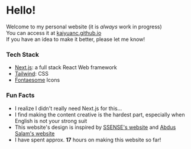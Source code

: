 # Hello! 

Welcome to my personal website (it is *always* work in progress)  
You can access it at [kaiyuanc.github.io](https://kaiyuanc.github.io/)  
If you have an idea to make it better, please let me know!  

### Tech Stack

- [Next.js](https://nextjs.org/): a full stack React Web framework
- [Tailwind](https://tailwindcss.com/): CSS
- [Fontaesome](https://fontawesome.com/) Icons

### Fun Facts

- I realize I didn't really need Next.js for this...
- I find making the content creative is the hardest part, especially when English is not your strong suit
- This website's design is inspired by [SSENSE's website](https://www.ssense.com/) and [Abdus Salam's website](https://abdussalam.pk/)
- I have spent approx. **17** hours on making this website so far!
